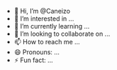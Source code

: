 - 👋 Hi, I’m @Caneizo
- 👀 I’m interested in ...
- 🌱 I’m currently learning ...
- 💞️ I’m looking to collaborate on ...
- 📫 How to reach me ...
- 😄 Pronouns: ...
- ⚡ Fun fact: ...

<!---
Caneizo/Caneizo is a ✨ special ✨ repository because its `README.md` (this file) appears on your GitHub profile.
You can click the Preview link to take a look at your changes.
--->
